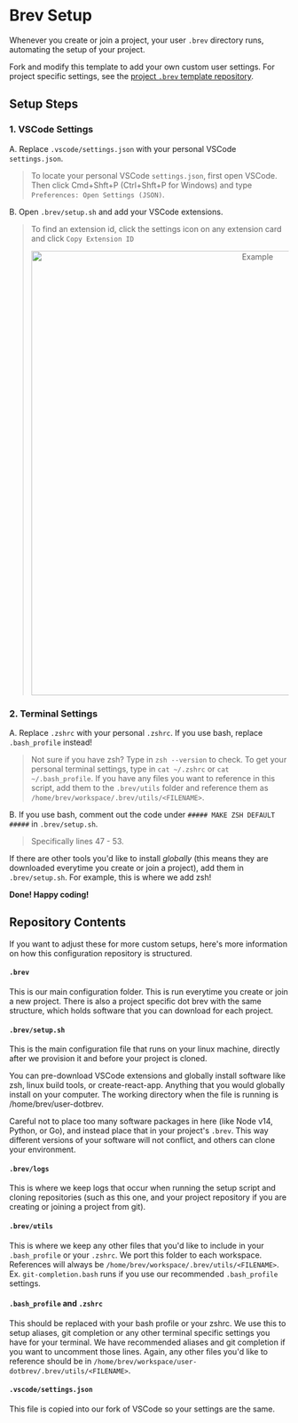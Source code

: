 # Brev Setup

Whenever you create or join a project, your user `.brev` directory runs, automating the setup of your project.

Fork and modify this template to add your own custom user settings. For project specific settings, see the [project `.brev` template repository](https://github.com/brevdev/default-project-dotbrev).

## Setup Steps

### 1. VSCode Settings
A. Replace `.vscode/settings.json` with your personal VSCode `settings.json`.
>To locate your personal VSCode `settings.json`, first open VSCode. Then click Cmd+Shft+P (Ctrl+Shft+P for Windows) and type `Preferences: Open Settings (JSON)`.

B. Open `.brev/setup.sh` and add your VSCode extensions.
>To find an extension id, click the settings icon on any extension card and click `Copy Extension ID`
><div style="text-align:center">
>  <img src="https://i.ibb.co/JkNsbkR/Screen-Shot-2021-08-01-at-6-36-57-PM.jpg" width="800" title="Example">
></div>

### 2. Terminal Settings

A. Replace `.zshrc` with your personal `.zshrc`. If you use bash, replace `.bash_profile` instead!
>Not sure if you have zsh? Type in `zsh --version` to check. To get your personal terminal settings, type in `cat ~/.zshrc` or `cat ~/.bash_profile`. If you have any files you want to reference in this script, add them to the `.brev/utils` folder and reference them as `/home/brev/workspace/.brev/utils/<FILENAME>`.

B. If you use bash, comment out the code under `##### MAKE ZSH DEFAULT #####` in `.brev/setup.sh`.
> Specifically lines 47 - 53.

If there are other tools you'd like to install *globally* (this means they are downloaded everytime you create or join a project), add them in `.brev/setup.sh`. For example, this is where we add zsh!

**Done! Happy coding!**

## Repository Contents

If you want to adjust these for more custom setups, here's more information on how this configuration repository is structured.

#### `.brev`
This is our main configuration folder. This is run everytime you create or join a new project. There is also a project specific dot brev with the same structure, which holds software that you can download for each project.

#### `.brev/setup.sh`
This is the main configuration file that runs on your linux machine, directly after we provision it and before your project is cloned.

You can pre-download VSCode extensions and globally install software like zsh, linux build tools, or create-react-app. Anything that you would globally install on your computer. The working directory when the file is running is /home/brev/user-dotbrev.

Careful not to place too many software packages in here (like Node v14, Python, or Go), and instead place that in your project's `.brev`. This way different versions of your software will not conflict, and others can clone your environment.

#### `.brev/logs`
This is where we keep logs that occur when running the setup script and cloning repositories (such as this one, and your project repository if you are creating or joining a project from git).

#### `.brev/utils`
This is where we keep any other files that you'd like to include in your `.bash_profile` or your `.zshrc`. We port this folder to each workspace. References will always be `/home/brev/workspace/.brev/utils/<FILENAME>`. Ex. `git-completion.bash` runs if you use our recommended `.bash_profile` settings.

#### `.bash_profile` and `.zshrc`
This should be replaced with your bash profile or your zshrc. We use this to setup aliases, git completion or any other terminal specific settings you have for your terminal.
We have recommended aliases and git completion if you want to uncomment those lines. Again, any other files you'd like to reference should be in `/home/brev/workspace/user-dotbrev/.brev/utils/<FILENAME>`.

#### `.vscode/settings.json`
This file is copied into our fork of VSCode so your settings are the same.
